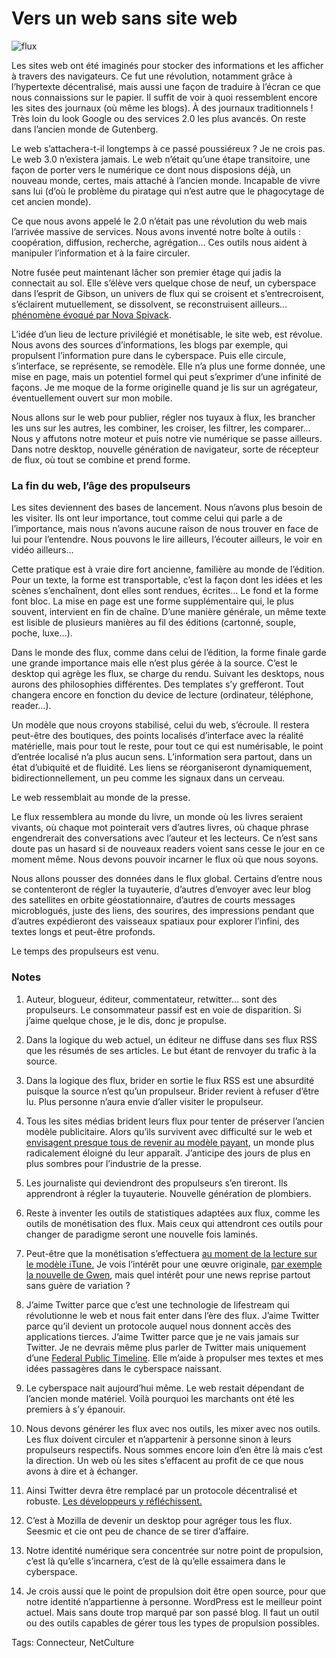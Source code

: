 # Vers un web sans site web



![flux](http://blog.tcrouzet.comhttps://tcrouzet.com/images_tc/2009/08/flux.jpg)

Les sites web ont été imaginés pour stocker des informations et les afficher à travers des navigateurs. Ce fut une révolution, notamment grâce à l’hypertexte décentralisé, mais aussi une façon de traduire à l’écran ce que nous connaissions sur le papier. Il suffit de voir à quoi ressemblent encore les sites des journaux (où même les blogs). À des journaux traditionnels ! Très loin du look Google ou des services 2.0 les plus avancés. On reste dans l’ancien monde de Gutenberg.

Le web s’attachera-t-il longtemps à ce passé poussiéreux ? Je ne crois pas. Le web 3.0 n’existera jamais. Le web n’était qu’une étape transitoire, une façon de porter vers le numérique ce dont nous disposions déjà, un nouveau monde, certes, mais attaché à l’ancien monde. Incapable de vivre sans lui (d’où le problème du piratage qui n’est autre que le phagocytage de cet ancien monde).

Ce que nous avons appelé le 2.0 n’était pas une révolution du web mais l’arrivée massive de services. Nous avons inventé notre boîte à outils : coopération, diffusion, recherche, agrégation… Ces outils nous aident à manipuler l’information et à la faire circuler.

Notre fusée peut maintenant lâcher son premier étage qui jadis la connectait au sol. Elle s’élève vers quelque chose de neuf, un cyberspace dans l’esprit de Gibson, un univers de flux qui se croisent et s’entrecroisent, s’éclairent mutuellement, se dissolvent, se reconstruisent ailleurs… [phénomène évoqué par Nova Spivack](http://www.archicampus.net/wordpress/?p=371).

L’idée d’un lieu de lecture privilégié et monétisable, le site web, est révolue. Nous avons des sources d’informations, les blogs par exemple, qui propulsent l’information pure dans le cyberspace. Puis elle circule, s’interface, se représente, se remodèle. Elle n’a plus une forme donnée, une mise en page, mais un potentiel formel qui peut s’exprimer d’une infinité de façons. Je me moque de la forme originelle quand je lis sur un agrégateur, éventuellement ouvert sur mon mobile.

Nous allons sur le web pour publier, régler nos tuyaux à flux, les brancher les uns sur les autres, les combiner, les croiser, les filtrer, les comparer… Nous y affutons notre moteur et puis notre vie numérique se passe ailleurs. Dans notre desktop, nouvelle génération de navigateur, sorte de récepteur de flux, où tout se combine et prend forme.

### La fin du web, l’âge des propulseurs

Les sites deviennent des bases de lancement. Nous n’avons plus besoin de les visiter. Ils ont leur importance, tout comme celui qui parle a de l’importance, mais nous n’avons aucune raison de nous trouver en face de lui pour l’entendre. Nous pouvons le lire ailleurs, l’écouter ailleurs, le voir en vidéo ailleurs…

Cette pratique est à vraie dire fort ancienne, familière au monde de l’édition. Pour un texte, la forme est transportable, c’est la façon dont les idées et les scènes s’enchaînent, dont elles sont rendues, écrites… Le fond et la forme font bloc. La mise en page est une forme supplémentaire qui, le plus souvent, intervient en fin de chaîne. D’une manière générale, un même texte est lisible de plusieurs manières au fil des éditions (cartonné, souple, poche, luxe…).

Dans le monde des flux, comme dans celui de l’édition, la forme finale garde une grande importance mais elle n’est plus gérée à la source. C’est le desktop qui agrège les flux, se charge du rendu. Suivant les desktops, nous aurons des philosophies différentes. Des templates s’y grefferont. Tout changera encore en fonction du device de lecture (ordinateur, téléphone, reader…).

Un modèle que nous croyons stabilisé, celui du web, s’écroule. Il restera peut-être des boutiques, des points localisés d’interface avec la réalité matérielle, mais pour tout le reste, pour tout ce qui est numérisable, le point d’entrée localisé n’a plus aucun sens. L’information sera partout, dans un état d’ubiquité et de fluidité. Les liens se réorganiseront dynamiquement, bidirectionnellement, un peu comme les signaux dans un cerveau.

Le web ressemblait au monde de la presse.

Le flux ressemblera au monde du livre, un monde où les livres seraient vivants, où chaque mot pointerait vers d’autres livres, où chaque phrase engendrerait des conversations avec l’auteur et les lecteurs. Ce n’est sans doute pas un hasard si de nouveaux readers voient sans cesse le jour en ce moment même. Nous devons pouvoir incarner le flux où que nous soyons.

Nous allons pousser des données dans le flux global. Certains d’entre nous se contenteront de régler la tuyauterie, d’autres d’envoyer avec leur blog des satellites en orbite géostationnaire, d’autres de courts messages microblogués, juste des liens, des sourires, des impressions pendant que d’autres expédieront des vaisseaux spatiaux pour explorer l’infini, des textes longs et peut-être profonds.

Le temps des propulseurs est venu.

### Notes

1. Auteur, blogueur, éditeur, commentateur, retwitter… sont des propulseurs. Le consommateur passif est en voie de disparition. Si j’aime quelque chose, je le dis, donc je propulse.

2. Dans la logique du web actuel, un éditeur ne diffuse dans ses flux RSS que les résumés de ses articles. Le but étant de renvoyer du trafic à la source.

3. Dans la logique des flux, brider en sortie le flux RSS est une absurdité puisque la source n’est qu’un propulseur. Brider revient à refuser d’être lu. Plus personne n’aura envie d’aller visiter le propulseur.

4. Tous les sites médias brident leurs flux pour tenter de préserver l’ancien modèle publicitaire. Alors qu’ils survivent avec difficulté sur le web et [envisagent presque tous de revenir au modèle payant](http://www.statesmanjournal.com/article/20090814/OPINION/908140335/1049), un monde plus radicalement éloigné du leur apparaît. J’anticipe des jours de plus en plus sombres pour l’industrie de la presse.

5. Les journaliste qui deviendront des propulseurs s’en tireront. Ils apprendront à régler la tuyauterie. Nouvelle génération de plombiers.

6. Reste à inventer les outils de statistiques adaptées aux flux, comme les outils de monétisation des flux. Mais ceux qui attendront ces outils pour changer de paradigme seront une nouvelle fois laminés.

7. Peut-être que la monétisation s’effectuera [au moment de la lecture sur le modèle iTune.](http://www.mondaynote.com/2009/08/09/paid-news-on-mobile-why-it-could-fly/) Je vois l’intérêt pour une œuvre originale, [par exemple la nouvelle de Gwen](http://gwencatala.over-blog.com/), mais quel intérêt pour une news reprise partout sans guère de variation ?

8. J’aime Twitter parce que c’est une technologie de lifestream qui révolutionne le web et nous fait enter dans l’ère des flux. J’aime Twitter parce qu’il devient un protocole auquel nous donnent accès des applications tierces. J’aime Twitter parce que je ne vais jamais sur Twitter. Je ne devrais même plus parler de Twitter mais uniquement d’une [Federal Public Timeline](http://siliconangle.com/ver2/2009/08/11/could-wordpress-be-the-natural-successor-to-twitter-friendfeed-and-facebook/). Elle m’aide à propulser mes textes et mes idées passagères dans le cyberspace naissant.

9. Le cyberspace nait aujourd’hui même. Le web restait dépendant de l’ancien monde matériel. Voilà pourquoi les marchants ont été les premiers à s’y épanouir.

10. Nous devons générer les flux avec nos outils, les mixer avec nos outils. Les flux doivent circuler et n’appartenir à personne sinon à leurs propulseurs respectifs. Nous sommes encore loin d’en être là mais c’est la direction. Un web où les sites s’effacent au profit de ce que nous avons à dire et à échanger.

11. Ainsi Twitter devra être remplacé par un protocole décentralisé et robuste. [Les développeurs y réfléchissent.](http://www.slate.com/id/2225283/pagenum/all/)

12. C’est à Mozilla de devenir un desktop pour agréger tous les flux. Seesmic et cie ont peu de chance de se tirer d’affaire.

13. Notre identité numérique sera concentrée sur notre point de propulsion, c’est là qu’elle s’incarnera, c’est de là qu’elle essaimera dans le cyberspace.

14. Je crois aussi que le point de propulsion doit être open source, pour que notre identité n’appartienne à personne. WordPress est le meilleur point actuel. Mais sans doute trop marqué par son passé blog. Il faut un outil ou des outils capables de gérer tous les types de propulsion possibles.

Tags: Connecteur, NetCulture